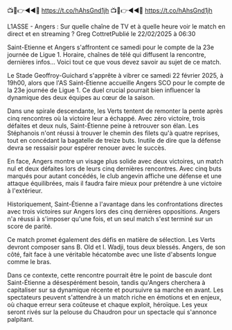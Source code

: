 📺📱👉◄◄🔴 https://t.co/hAhsGnd1jh 
📺📱👉◄◄🔴 https://t.co/hAhsGnd1jh 


L1ASSE - Angers : Sur quelle chaîne de TV et à quelle heure voir le match en direct et en streaming ?
Greg CottretPublié le 22/02/2025 à 06:30

Saint-Etienne et Angers s'affrontent ce samedi pour le compte de la 23e journée de Ligue 1. Horaire, chaînes de télé qui diffusent la rencontre, dernières infos... Voici tout ce que vous devez savoir au sujet de ce match.

Le Stade Geoffroy-Guichard s'apprête à vibrer ce samedi 22 février 2025, à 19h00, alors que l'AS Saint-Étienne accueille Angers SCO pour le compte de la 23e journée de Ligue 1. Ce duel crucial pourrait bien influencer la dynamique des deux équipes au cœur de la saison.

Dans une spirale descendante, les Verts tentent de remonter la pente après cinq rencontres où la victoire leur a échappé. Avec zéro victoire, trois défaites et deux nuls, Saint-Étienne peine à retrouver son élan. Les Stéphanois n'ont réussi à trouver le chemin des filets qu'à quatre reprises, tout en concédant la bagatelle de treize buts. Inutile de dire que la défense devra se ressaisir pour espérer renouer avec le succès.

En face, Angers montre un visage plus solide avec deux victoires, un match nul et deux défaites lors de leurs cinq dernières rencontres. Avec cinq buts marqués pour autant concédés, le club angevin affiche une défense et une attaque équilibrées, mais il faudra faire mieux pour prétendre à une victoire à l'extérieur.

Historiquement, Saint-Étienne a l'avantage dans les confrontations directes avec trois victoires sur Angers lors des cinq dernières oppositions. Angers n'a réussi à s'imposer qu'une fois, et un seul match s'est terminé sur un score de parité.

Ce match promet également des défis en matière de sélection. Les Verts devront composer sans B. Old et I. Wadji, tous deux blessés. Angers, de son côté, fait face à une véritable hécatombe avec une liste d'absents longue comme le bras.

Dans ce contexte, cette rencontre pourrait être le point de bascule dont Saint-Étienne a désespérément besoin, tandis qu'Angers cherchera à capitaliser sur sa dynamique récente et poursuivre sa marche en avant. Les spectateurs peuvent s'attendre à un match riche en émotions et en enjeux, où chaque erreur sera coûteuse et chaque exploit, héroïque. Les yeux seront rivés sur la pelouse du Chaudron pour un spectacle qui s'annonce palpitant.
